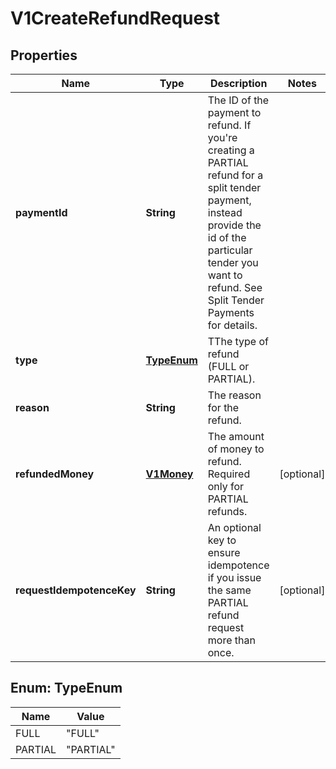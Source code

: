 
# V1CreateRefundRequest

## Properties
Name | Type | Description | Notes
------------ | ------------- | ------------- | -------------
**paymentId** | **String** | The ID of the payment to refund. If you&#39;re creating a PARTIAL refund for a split tender payment, instead provide the id of the particular tender you want to refund. See Split Tender Payments for details. | 
**type** | [**TypeEnum**](#TypeEnum) | TThe type of refund (FULL or PARTIAL). | 
**reason** | **String** | The reason for the refund. | 
**refundedMoney** | [**V1Money**](V1Money.md) | The amount of money to refund. Required only for PARTIAL refunds. |  [optional]
**requestIdempotenceKey** | **String** | An optional key to ensure idempotence if you issue the same PARTIAL refund request more than once. |  [optional]


<a name="TypeEnum"></a>
## Enum: TypeEnum
Name | Value
---- | -----
FULL | &quot;FULL&quot;
PARTIAL | &quot;PARTIAL&quot;



